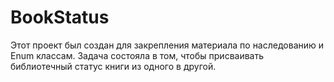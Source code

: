 # BookStatus
Этот проект был создан для закрепления материала по наследованию и Enum классам.
Задача состояла в том, чтобы присваивать библиотечный статус книги из одного в другой.
